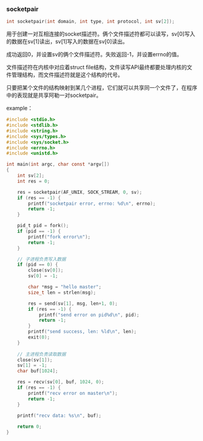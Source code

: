 ### socketpair

```c
int socketpair(int domain, int type, int protocol, int sv[2]);
```

用于创建一对互相连接的socket描述符。俩个文件描述符都可以读写，sv[0]写入的数据在sv[1]读出，sv[1]写入的数据在sv[0]读出。

成功返回0，并设置sv的俩个文件描述符。失败返回-1，并设置errno的值。



文件描述符在内核中对应着struct file结构，文件读写API最终都要处理内核的文件管理结构，而文件描述符就是这个结构的代号。

只要把某个文件的结构映射到某几个进程，它们就可以共享同一个文件了，在程序中的表现就是共享阿勒一对socketpair。



example：

```c
#include <stdio.h>
#include <stdlib.h>
#include <string.h>
#include <sys/types.h>
#include <sys/socket.h>
#include <errno.h>
#include <unistd.h>

int main(int argc, char const *argv[])
{
    int sv[2];
    int res = 0;

    res = socketpair(AF_UNIX, SOCK_STREAM, 0, sv);
    if (res == -1) {
        printf("socketpair error, errno: %d\n", errno);
        return -1;
    }

    pid_t pid = fork();
    if (pid == -1) {
        printf("fork error\n");
        return -1;
    }

    // 子进程负责写入数据
    if (pid == 0) {
        close(sv[0]);
        sv[0] = -1;

        char *msg = "hello master";
        size_t len = strlen(msg);

        res = send(sv[1], msg, len+1, 0);
        if (res == -1) {
            printf("send error on pid%d\n", pid);
            return -1;
        }
        printf("send success, len: %ld\n", len);       
        exit(0);
    }
    
    // 主进程负责读取数据
    close(sv[1]);
    sv[1] = -1;
    char buf[1024];

    res = recv(sv[0], buf, 1024, 0);
    if (res == -1) {
        printf("recv error on master\n");
        return -1;
    }

    printf("recv data: %s\n", buf);
    
    return 0;
}
```

